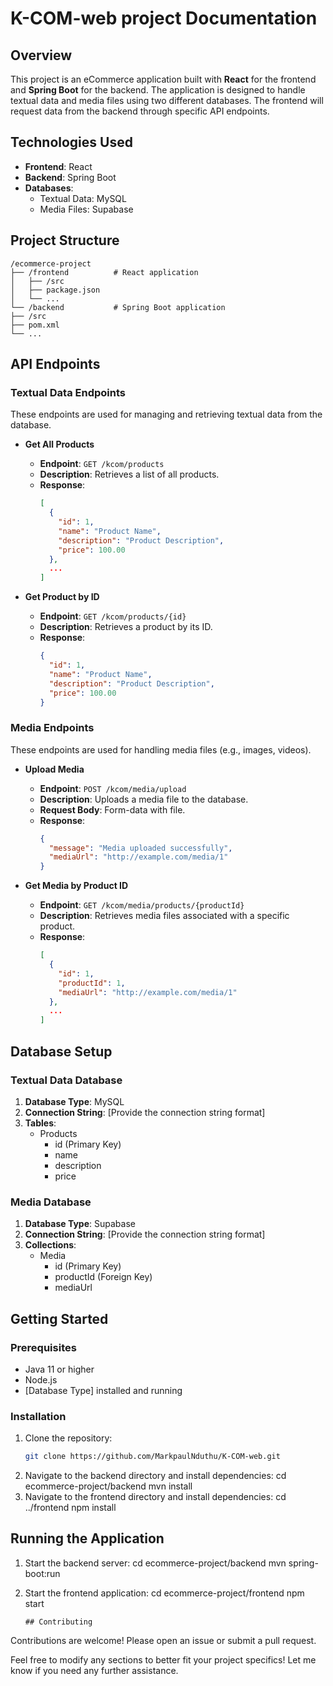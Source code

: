 # K-COM-web project Documentation

## Overview

This project is an eCommerce application built with **React** for the frontend and **Spring Boot** for the backend. The application is designed to handle textual data and media files using two different databases. The frontend will request data from the backend through specific API endpoints.

## Technologies Used

- **Frontend**: React
- **Backend**: Spring Boot
- **Databases**: 
  - Textual Data: MySQL
  - Media Files: Supabase

## Project Structure
```
/ecommerce-project
├── /frontend          # React application
│   ├── /src
│   ├── package.json
│   └── ...
└── /backend           # Spring Boot application
├── /src
├── pom.xml
└── ...
```


## API Endpoints

### Textual Data Endpoints

These endpoints are used for managing and retrieving textual data from the database.

- **Get All Products**
  - **Endpoint**: `GET /kcom/products`
  - **Description**: Retrieves a list of all products.
  - **Response**: 
    ```json
    [
      {
        "id": 1,
        "name": "Product Name",
        "description": "Product Description",
        "price": 100.00
      },
      ...
    ]
    ```

- **Get Product by ID**
  - **Endpoint**: `GET /kcom/products/{id}`
  - **Description**: Retrieves a product by its ID.
  - **Response**: 
    ```json
    {
      "id": 1,
      "name": "Product Name",
      "description": "Product Description",
      "price": 100.00
    }
    ```

### Media Endpoints

These endpoints are used for handling media files (e.g., images, videos).

- **Upload Media**
  - **Endpoint**: `POST /kcom/media/upload`
  - **Description**: Uploads a media file to the database.
  - **Request Body**: Form-data with file.
  - **Response**: 
    ```json
    {
      "message": "Media uploaded successfully",
      "mediaUrl": "http://example.com/media/1"
    }
    ```

- **Get Media by Product ID**
  - **Endpoint**: `GET /kcom/media/products/{productId}`
  - **Description**: Retrieves media files associated with a specific product.
  - **Response**: 
    ```json
    [
      {
        "id": 1,
        "productId": 1,
        "mediaUrl": "http://example.com/media/1"
      },
      ...
    ]
    ```

## Database Setup

### Textual Data Database

1. **Database Type**: MySQL
2. **Connection String**: [Provide the connection string format]
3. **Tables**: 
   - Products
     - id (Primary Key)
     - name
     - description
     - price

### Media Database

1. **Database Type**: Supabase
2. **Connection String**: [Provide the connection string format]
3. **Collections**:
   - Media
     - id (Primary Key)
     - productId (Foreign Key)
     - mediaUrl

## Getting Started

### Prerequisites

- Java 11 or higher
- Node.js
- [Database Type] installed and running

### Installation

1. Clone the repository:
   ```bash
   git clone https://github.com/MarkpaulNduthu/K-COM-web.git

2. Navigate to the backend directory and install dependencies:
     cd ecommerce-project/backend
     mvn install
3. Navigate to the frontend directory and install dependencies:
     cd ../frontend
     npm install

   
## Running the Application

1. Start the backend server:
   cd ecommerce-project/backend
   mvn spring-boot:run
   
2. Start the frontend application:
   cd ecommerce-project/frontend
   npm start

       ## Contributing
 Contributions are welcome! Please open an issue or submit a pull request.


Feel free to modify any sections to better fit your project specifics! Let me know if you need any further assistance.

